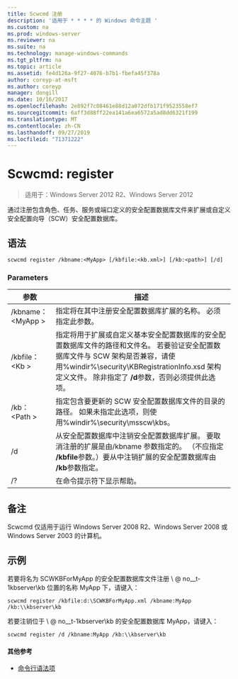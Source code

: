 ```yaml
---
title: Scwcmd 注册
description: '适用于 * * * * 的 Windows 命令主题 '
ms.custom: na
ms.prod: windows-server
ms.reviewer: na
ms.suite: na
ms.technology: manage-windows-commands
ms.tgt_pltfrm: na
ms.topic: article
ms.assetid: fe4d126a-9f27-4076-b7b1-fbefa45f378a
author: coreyp-at-msft
ms.author: coreyp
manager: dongill
ms.date: 10/16/2017
ms.openlocfilehash: 2e892f7c08461e88d12a072dfb171f9523558ef7
ms.sourcegitcommit: 6aff3d88ff22ea141a6ea6572a5ad8dd6321f199
ms.translationtype: MT
ms.contentlocale: zh-CN
ms.lasthandoff: 09/27/2019
ms.locfileid: "71371222"
---
```

# <a name="scwcmd-register"></a>Scwcmd: register

> 适用于：Windows Server 2012 R2、Windows Server 2012

通过注册包含角色、任务、服务或端口定义的安全配置数据库文件来扩展或自定义安全配置向导（SCW）安全配置数据库。

## <a name="syntax"></a>语法

```
scwcmd register /kbname:<MyApp> [/kbfile:<kb.xml>] [/kb:<path>] [/d]
```

### <a name="parameters"></a>Parameters

|参数|描述|
|---------|-----------|
|/kbname： \<MyApp >|指定将在其中注册安全配置数据库扩展的名称。 必须指定此参数。|
|/kbfile： \<Kb >|指定将用于扩展或自定义基本安全配置数据库的安全配置数据库文件的路径和文件名。 若要验证安全配置数据库文件与 SCW 架构是否兼容，请使用%windir%\security\KBRegistrationInfo.xsd 架构定义文件。 除非指定了 **/d**参数，否则必须提供此选项。|
|/kb： \<Path >|指定包含要更新的 SCW 安全配置数据库文件的目录的路径。 如果未指定此选项，则使用%windir%\security\msscw\kbs。|
|/d|从安全配置数据库中注销安全配置数据库扩展。 要取消注册的扩展是由/kbname 参数指定的。 （不应指定 **/kbfile**参数。）要从中注销扩展的安全配置数据库由 **/kb**参数指定。|
|/?|在命令提示符下显示帮助。|

## <a name="remarks"></a>备注

Scwcmd 仅适用于运行 Windows Server 2008 R2、Windows Server 2008 或 Windows Server 2003 的计算机。

## <a name="BKMK_Examples"></a>示例

若要将名为 SCWKBForMyApp 的安全配置数据库文件注册 \\ @ no__t-1kbserver\kb 位置的名称 MyApp 下，请键入：
```
scwcmd register /kbfile:d:\SCWKBForMyApp.xml /kbname:MyApp /kb:\\kbserver\kb
```
若要注销位于 \\ @ no__t-1kbserver\kb 的安全配置数据库 MyApp，请键入：
```
scwcmd register /d /kbname:MyApp /kb:\\kbserver\kb
```

#### <a name="additional-references"></a>其他参考

-   [命令行语法项](command-line-syntax-key.md)